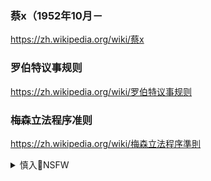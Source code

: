 ### 蔡x（1952年10月－
https://zh.wikipedia.org/wiki/蔡x

### 罗伯特议事规则
https://zh.wikipedia.org/wiki/罗伯特议事规则

### 梅森立法程序准则
https://zh.wikipedia.org/wiki/梅森立法程序準則

<details><summary>慎入🔞NSFW</summary>

Not Safe For Work
![](https://upload.wikimedia.org/wikipedia/commons/thumb/d/d3/Biohazard_Symbol_Specification.png/210px-Biohazard_Symbol_Specification.png)

<details><summary><b>风险自理Use At Your Own Risk🈲</summary>

### 蔡x受CNN专访称zg是世界的威胁” 呼吁各国联手阻止zg渗透
https://www.rfi.fr/cn/zg/20200824-蔡x受cnn专访称-zg是世界的威胁-呼吁各国联手阻止zg渗透

xjp的“恐怖统治”并非源于势力强大，反而暴露出他深且的不安全感。“目前zgd内的z治氛围是，下级干部向上司分享讯息时，总是隐藏事实，仅分享上司想听的部分，导致g产d向上呈报的讯息都是错误的，

### 蔡x（1952年10月－
https://zh.wikipedia.org/wiki/蔡x

两个极端倾向，一是固守被斯大林扭曲的马克思主义，奉为主流意识形态，这会窒息zd的思想活力。二是认为马克思主义已经无用，无法指导zgg产d，应该将其抛弃。她认为zgg内许多人对马克思主义理论存在曲解，由于“东方传统农耕文化对于人的理解，是整体地理解成gj的人、d的人、集体的人，必然就要强调q威，容易把人当成工具，人的主体性容易失落。

马克思传入中国时，处在m族生死存亡的历史背景下，按照马克思的分析，是以m族矛盾形式表现出来的阶级矛盾，因此阶级斗争理论就好用。久而久之，zgg产d人就把阶级斗争理论看作是马克思主义理论的全部。mzd曾经说过，马克思主义的道理千头万绪，归根到底就是一句话，‘造反有理’。

她认为zg所普及的马克思主义是斯大林解释过的版本，《联g（布）d史简明教程》是d内高级干部的必读书，其观点抽掉“人”而把历史解释成一个概念性的东西。蔡霞尤其反对斯大林解释过的马克思主义，认为它最终演变成维护专z的意识形态工具，而非推动sh进步、实现sh公平和hz利益的思想武器

### 前zyd校教授斥x黑l大”遭开除d籍剥夺退休待遇
https://www.voachinese.com/a/retired-professor-cai-xia-expelled-from-party-20200817/5546531.html

从修x开始，我们可以看到这个d事实上已经是z治僵尸，明摆着修x从d内程序上它就是不合法的，绑架了十八届三zq会，在三zq会前的两天抢着抛出取消任期制的说法，迫使三z全h像咽狗屎一样咽下去，三zq会那么多zy委员，居然没有一个人敢在三zq会上把这个问题提出来，所以这个d本身已经是一个z治僵尸。”

她接着批评说，“而一个人，一个主要领d，可以凭着他掌握了刀把子，枪杆子，然后手里又捏住了体z本身所造成的g员贪腐，d内已经没有任何人q和法治保障d员干部的q利这两条。所以9000万d员成了n隶和个人使用的工具

蔡x还痛斥，“不支持实体经济，就成了罪名，然后妄议zy，就成了个罪名，对d不老实，这也叫罪名。哪里还有一点法治的味道，zd哪里还有一点zd的感觉，完全成了一个黑bl大，想怎么处置手底下的奴才，他就怎么处置。所以我说这个党d已经是个z治僵尸了……全d围着一个人转，这还叫zd吗？早就不是zd了，他就是一个黑bl大。

蔡x在发言的最后对毫无作为导致的后果做出预测说，“现在如果不解决这个人，我们就只能看着体制自由落体，等着他自由落体着地，硬着陆，shb溃，然后从头开始，我觉得很大的可能性就是这一条。我自己个人认为到今年年底，明年上半年，经济会b到底……等到钱都糟蹋光了，扛不住了，g内矛盾四起的时候……5年之内我们还能看到zg还要经历一次大的l世

</details>
</details>
